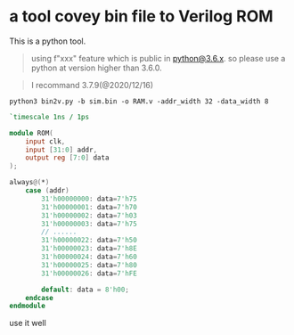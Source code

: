 # a tool covey bin file to Verilog ROM

This is a python tool.  
> using f"xxx" feature which is public in python@3.6.x. so please use a python at version higher than 3.6.0.  

> I recommand 3.7.9(@2020/12/16)

~~~shell
python3 bin2v.py -b sim.bin -o RAM.v -addr_width 32 -data_width 8
~~~

~~~verilog
`timescale 1ns / 1ps

module ROM(
	input clk,
    input [31:0] addr,
    output reg [7:0] data
);

always@(*)
    case (addr)
		31'h00000000: data=7'h75
		31'h00000001: data=7'h70
		31'h00000002: data=7'h03
		31'h00000003: data=7'h75
        // ......
		31'h00000022: data=7'h50
		31'h00000023: data=7'h8E
		31'h00000024: data=7'h60
		31'h00000025: data=7'h80
		31'h00000026: data=7'hFE

        default: data = 8'h00;
    endcase
endmodule

~~~

use it well
